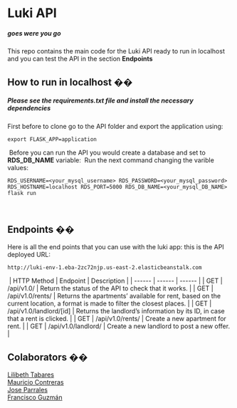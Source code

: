 # Luki API
##### _goes were you go_
This repo contains the main code for the Luki API ready to run in localhost and you can test the API in the section **Endpoints**
​
## How to run in localhost ��
##### Please see the **requirements.txt** file and install the necessary dependencies
First before to clone go to the API folder and export the application using:
```
export FLASK_APP=application
```
​
Before you can run the API you would create a database and set to **RDS_DB_NAME** variable:
​
Run the next command changing the varible values:
```
RDS_USERNAME=<your_mysql_username> RDS_PASSWORD=<your_mysql_password> RDS_HOSTNAME=localhost RDS_PORT=5000 RDS_DB_NAME=<your_mysql_DB_NAME> flask run
```
​
## Endpoints ��
Here is all the end points that you can use with the luki app:
this is the API deployed URL:
```
http://luki-env-1.eba-2zc72njp.us-east-2.elasticbeanstalk.com
```
​
| HTTP Method | Endpoint | Description |
| ------ | ------ | ------ |
| GET | /api/v1.0/ | Return the status of the API to check that it works. |
| GET | /api/v1.0/rents/ | Returns the apartments’ available for rent, based on the current location, a format is made to filter the closest places. |
| GET | /api/v1.0/landlord/[id] | Returns the landlord’s information by its ID, in case that a rent is clicked. |
| GET | /api/v1.0/rents/ | Create a new apartment for rent. |
| GET | /api/v1.0/landlord/ | Create a new landlord to post a new offer. |
​
## Colaborators ��
[Lilibeth Tabares](https://github.com/LiliTa1762)  
[Mauricio Contreras](https://github.com/mauroxcf)  
[Jose Parrales](https://github.com/JParrales)  
[Francisco Guzmán](https://github.com/I7RANK)
